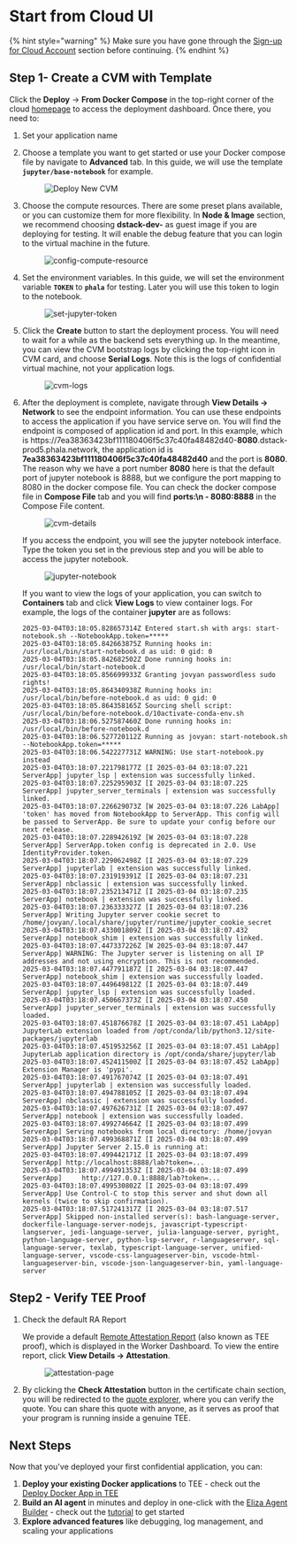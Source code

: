 # Start from Cloud UI

{% hint style="warning" %}
Make sure you have gone through the [Sign-up for Cloud Account](sign-up-for-cloud-account.md) section before continuing.
{% endhint %}

## Step 1- Create a CVM with Template

Click the **Deploy** -> **From Docker Compose** in the top-right corner of the cloud [homepage](https://cloud.phala.network/register?invite=beta) to access the deployment dashboard. Once there, you need to:

1. Set your application name
2.  Choose a template you want to get started or use your Docker compose file by navigate to **Advanced** tab. In this guide, we will use the template **`jupyter/base-notebook`** for example.

    <figure><img src="../../.gitbook/assets/cloud-deploy-new-cvm.png" alt="Deploy New CVM"><figcaption></figcaption></figure>
3.  Choose the compute resources. There are some preset plans available, or you can customize them for more flexibility. In **Node & Image** section, we recommend choosing **dstack-dev-** as guest image if you are deploying for testing. It will enable the debug feature that you can login to the virtual machine in the future.

    <figure><img src="../../.gitbook/assets/cloud-config-compute-resource.png" alt="config-compute-resource"><figcaption></figcaption></figure>
4.  Set the environment variables. In this guide, we will set the environment variable **`TOKEN`** to **`phala`** for testing. Later you will use this token to login to the notebook.

    <figure><img src="../../.gitbook/assets/cloud-set-jupyter-token.png" alt="set-jupyter-token"><figcaption></figcaption></figure>
5.  Click the **Create** button to start the deployment process. You will need to wait for a while as the backend sets everything up. In the meantime, you can view the CVM bootstrap logs by clicking the top-right icon in CVM card, and choose **Serial Logs**. Note this is the logs of confidential virtual machine, not your application logs.

    <figure><img src="../../.gitbook/assets/cloud-cvm-logs.png" alt="cvm-logs"><figcaption></figcaption></figure>
6.  After the deployment is complete, navigate through **View Details → Network** to see the endpoint information. You can use these endpoints to access the application if you have service serve on. You will find the endpoint is composed of application id and port. In this example, which is https://7ea38363423bf111180406f5c37c40fa48482d40-**8080**.dstack-prod5.phala.network, the application id is **7ea38363423bf111180406f5c37c40fa48482d40** and the port is **8080**. The reason why we have a port number **8080** here is that the default port of jupyter notebook is 8888, but we configure the port mapping to 8080 in the docker compose file. You can check the docker compose file in **Compose File** tab and you will find **ports:\n - 8080:8888** in the Compose File content.

    <figure><img src="../../.gitbook/assets/cloud-cvm-details.png" alt="cvm-details"><figcaption></figcaption></figure>

    If you access the endpoint, you will see the jupyter notebook interface. Type the token you set in the previous step and you will be able to access the jupyter notebook.

    <figure><img src="../../.gitbook/assets/cloud-jupyter-notebook.png" alt="jupyter-notebook"><figcaption></figcaption></figure>

    If you want to view the logs of your application, you can switch to **Containers** tab and click **View Logs** to view container logs. For example, the logs of the container **jupyter** are as follows:

    ```
    2025-03-04T03:18:05.828657314Z Entered start.sh with args: start-notebook.sh --NotebookApp.token=*****
    2025-03-04T03:18:05.842663875Z Running hooks in: /usr/local/bin/start-notebook.d as uid: 0 gid: 0
    2025-03-04T03:18:05.842682502Z Done running hooks in: /usr/local/bin/start-notebook.d
    2025-03-04T03:18:05.856699933Z Granting jovyan passwordless sudo rights!
    2025-03-04T03:18:05.864340938Z Running hooks in: /usr/local/bin/before-notebook.d as uid: 0 gid: 0
    2025-03-04T03:18:05.864358165Z Sourcing shell script: /usr/local/bin/before-notebook.d/10activate-conda-env.sh
    2025-03-04T03:18:06.527587460Z Done running hooks in: /usr/local/bin/before-notebook.d
    2025-03-04T03:18:06.527720112Z Running as jovyan: start-notebook.sh --NotebookApp.token=*****
    2025-03-04T03:18:06.542227731Z WARNING: Use start-notebook.py instead
    2025-03-04T03:18:07.221798177Z [I 2025-03-04 03:18:07.221 ServerApp] jupyter_lsp | extension was successfully linked.
    2025-03-04T03:18:07.225295903Z [I 2025-03-04 03:18:07.225 ServerApp] jupyter_server_terminals | extension was successfully linked.
    2025-03-04T03:18:07.226629073Z [W 2025-03-04 03:18:07.226 LabApp] 'token' has moved from NotebookApp to ServerApp. This config will be passed to ServerApp. Be sure to update your config before our next release.
    2025-03-04T03:18:07.228942619Z [W 2025-03-04 03:18:07.228 ServerApp] ServerApp.token config is deprecated in 2.0. Use IdentityProvider.token.
    2025-03-04T03:18:07.229062498Z [I 2025-03-04 03:18:07.229 ServerApp] jupyterlab | extension was successfully linked.
    2025-03-04T03:18:07.231919391Z [I 2025-03-04 03:18:07.231 ServerApp] nbclassic | extension was successfully linked.
    2025-03-04T03:18:07.235213471Z [I 2025-03-04 03:18:07.235 ServerApp] notebook | extension was successfully linked.
    2025-03-04T03:18:07.236333327Z [I 2025-03-04 03:18:07.236 ServerApp] Writing Jupyter server cookie secret to /home/jovyan/.local/share/jupyter/runtime/jupyter_cookie_secret
    2025-03-04T03:18:07.433001809Z [I 2025-03-04 03:18:07.432 ServerApp] notebook_shim | extension was successfully linked.
    2025-03-04T03:18:07.447337226Z [W 2025-03-04 03:18:07.447 ServerApp] WARNING: The Jupyter server is listening on all IP addresses and not using encryption. This is not recommended.
    2025-03-04T03:18:07.447791187Z [I 2025-03-04 03:18:07.447 ServerApp] notebook_shim | extension was successfully loaded.
    2025-03-04T03:18:07.449649812Z [I 2025-03-04 03:18:07.449 ServerApp] jupyter_lsp | extension was successfully loaded.
    2025-03-04T03:18:07.450667373Z [I 2025-03-04 03:18:07.450 ServerApp] jupyter_server_terminals | extension was successfully loaded.
    2025-03-04T03:18:07.451876678Z [I 2025-03-04 03:18:07.451 LabApp] JupyterLab extension loaded from /opt/conda/lib/python3.12/site-packages/jupyterlab
    2025-03-04T03:18:07.451953256Z [I 2025-03-04 03:18:07.451 LabApp] JupyterLab application directory is /opt/conda/share/jupyter/lab
    2025-03-04T03:18:07.452411500Z [I 2025-03-04 03:18:07.452 LabApp] Extension Manager is 'pypi'.
    2025-03-04T03:18:07.491767074Z [I 2025-03-04 03:18:07.491 ServerApp] jupyterlab | extension was successfully loaded.
    2025-03-04T03:18:07.494788105Z [I 2025-03-04 03:18:07.494 ServerApp] nbclassic | extension was successfully loaded.
    2025-03-04T03:18:07.497626731Z [I 2025-03-04 03:18:07.497 ServerApp] notebook | extension was successfully loaded.
    2025-03-04T03:18:07.499274664Z [I 2025-03-04 03:18:07.499 ServerApp] Serving notebooks from local directory: /home/jovyan
    2025-03-04T03:18:07.499368871Z [I 2025-03-04 03:18:07.499 ServerApp] Jupyter Server 2.15.0 is running at:
    2025-03-04T03:18:07.499442171Z [I 2025-03-04 03:18:07.499 ServerApp] http://localhost:8888/lab?token=...
    2025-03-04T03:18:07.499491353Z [I 2025-03-04 03:18:07.499 ServerApp]     http://127.0.0.1:8888/lab?token=...
    2025-03-04T03:18:07.499530802Z [I 2025-03-04 03:18:07.499 ServerApp] Use Control-C to stop this server and shut down all kernels (twice to skip confirmation).
    2025-03-04T03:18:07.517241317Z [I 2025-03-04 03:18:07.517 ServerApp] Skipped non-installed server(s): bash-language-server, dockerfile-language-server-nodejs, javascript-typescript-langserver, jedi-language-server, julia-language-server, pyright, python-language-server, python-lsp-server, r-languageserver, sql-language-server, texlab, typescript-language-server, unified-language-server, vscode-css-languageserver-bin, vscode-html-languageserver-bin, vscode-json-languageserver-bin, yaml-language-server
    ```

## Step2 - Verify TEE Proof

1.  Check the default RA Report

    We provide a default [Remote Attestation Report](https://sgx101.gitbook.io/sgx101/sgx-bootstrap/attestation#remote-attestation-primitives) (also known as TEE proof), which is displayed in the Worker Dashboard. To view the entire report, click **View Details → Attestation**.

    <figure><img src="../../.gitbook/assets/cloud-attestation-page.png" alt="attestation-page"><figcaption></figcaption></figure>
2. By clicking the **Check Attestation** button in the certificate chain section, you will be redirected to the [quote explorer](https://proof.t16z.com/), where you can verify the quote. You can share this quote with anyone, as it serves as proof that your program is running inside a genuine TEE.

## Next Steps

Now that you've deployed your first confidential application, you can:

1. **Deploy your existing Docker applications** to TEE - check out the [Deploy Docker App in TEE](../../phala-cloud/migration/)
2. **Build an AI agent** in minutes and deploy in one-click with the [Eliza Agent Builder](https://cloud.phala.network/eliza) - check out the [tutorial](https://phala.network/posts/guide-to-exploring-the-phala-cloud-agent-builder) to get started
3. **Explore advanced features** like debugging, log management, and scaling your applications
